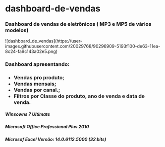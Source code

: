 # dashboard-de-vendas
<h3>Dashboard de vendas de eletrônicos ( MP3 e MP5 de vários modelos)</h3>
![dashboard_de_vendas](https://user-images.githubusercontent.com/20029768/90296909-5193f100-de63-11ea-8c24-fa9c143a02e5.png)
<h3>Dashboard apresentando: </h3>
<h3>
<ul>
  <li>Vendas pro produto; </li>
  <li>Vendas mensais; </li>
  <li>Vendas por canal.; </li>
  <li>Filtros por Classe do produto, ano de venda e data de venda. </li>
  <ul>
</h3>

<h5>Winsowns 7 Ultimate</h5>
<h5>Microsoft Office Professional Plus 2010</h5>
<h5>Microsof Excel Versão: 14.0.6112.5000 (32 bits)</h5>


